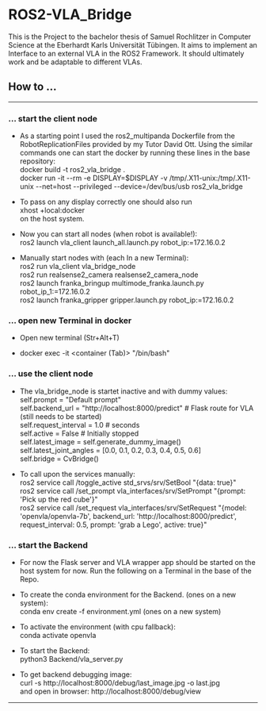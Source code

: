# ROS2-VLA_Bridge

This is the Project to the bachelor thesis of Samuel Rochlitzer in Computer Science at the Eberhardt Karls Universität Tübingen. It aims to implement an Interface to an external VLA in the ROS2 Framework. It should ultimately work and be adaptable to different VLAs.

## How to ...
---

### ... start the client node

* As a starting point I used the ros2_multipanda Dockerfile from the RobotReplicationFiles provided by my Tutor David Ott. Using the similar commands one can start the docker by running these lines in the base repository:  
docker build -t ros2_vla_bridge .  
docker run -it --rm -e DISPLAY=$DISPLAY -v /tmp/.X11-unix:/tmp/.X11-unix --net=host --privileged --device=/dev/bus/usb ros2_vla_bridge  

* To pass on any display correctly one should also run  
xhost +local:docker  
on the host system.

* Now you can start all nodes (when robot is available!):  
ros2 launch vla_client launch_all.launch.py robot_ip:=172.16.0.2  

* Manually start nodes with (each In a new Terminal):  
ros2 run vla_client vla_bridge_node  
ros2 run realsense2_camera realsense2_camera_node  
ros2 launch franka_bringup multimode_franka.launch.py robot_ip_1:=172.16.0.2  
ros2 launch franka_gripper gripper.launch.py robot_ip:=172.16.0.2  

### ... open new Terminal in docker

* Open new terminal (Str+Alt+T)  

* docker exec -it <container (Tab)> "/bin/bash"

### ... use the client node

* The vla_bridge_node is startet inactive and with dummy values:  
    self.prompt = "Default prompt"  
    self.backend_url = "http://localhost:8000/predict"              # Flask route for VLA (still needs to be started)  
    self.request_interval = 1.0                                     # seconds  
    self.active = False                                             # Initially stopped  
    self.latest_image = self.generate_dummy_image()  
    self.latest_joint_angles = [0.0, 0.1, 0.2, 0.3, 0.4, 0.5, 0.6]  
    self.bridge = CvBridge()  

* To call upon the services manually:  
ros2 service call /toggle_active std_srvs/srv/SetBool "{data: true}"  
ros2 service call /set_prompt vla_interfaces/srv/SetPrompt "{prompt: 'Pick up the red cube'}"  
ros2 service call /set_request vla_interfaces/srv/SetRequest "{model: 'openvla/openvla-7b', backend_url: 'http://localhost:8000/predict', request_interval: 0.5, prompt: 'grab a Lego', active: true}"  

### ... start the Backend

* For now the Flask server and VLA wrapper app should be started on the host system for now. Run the following on a Terminal in the base of the Repo.  

* To create the conda environment for the Backend. (ones on a new system):  
conda env create -f environment.yml (ones on a new system)  

* To activate the environment (with cpu fallback):  
conda activate openvla  

* To start the Backend:  
python3 Backend/vla_server.py  


* To get backend debugging image:  
curl -s http://localhost:8000/debug/last_image.jpg -o last.jpg  
and open in browser: http://localhost:8000/debug/view  

---

